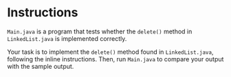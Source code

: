 # Instructions

`Main.java` is a program that tests whether the `delete()` method in `LinkedList.java` is implemented correctly.

Your task is to implement the `delete()` method found in `LinkedList.java`, following the inline instructions. Then, run `Main.java` to compare your output with the sample output.
